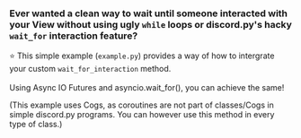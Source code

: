 ### Ever wanted a clean way to wait until someone interacted with your View without using ugly `while` loops or discord.py's hacky `wait_for` interaction feature?

⭐ This simple example (`example.py`) provides a way of how to intergrate your custom `wait_for_interaction` method.
<br/>
<br/>
Using Async IO Futures and asyncio.wait_for(), you can achieve the same!

(This example uses Cogs, as coroutines are not part of classes/Cogs in simple discord.py programs. You can however use this method in every type of class.) 
